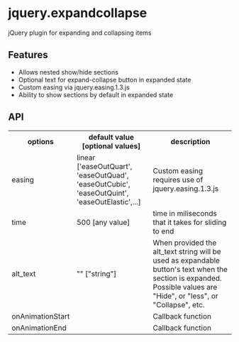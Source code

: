 jquery.expandcollapse
=====================

jQuery plugin for expanding and collapsing items

<h2>Features</h2>
<ul>
	<li>Allows nested show/hide sections</li>
	<li>Optional text for expand-collapse button in expanded state</li>
	<li>Custom easing via jquery.easing.1.3.js</li>
	<li>Ability to show sections by default in expanded state</li>
</ul>


<h2>API</h2>
<table class="api">
	<tr><th>options</th><th>default value [optional values]</th><th>description</th></tr>
	<tr><td>easing</td><td>linear ['easeOutQuart', 'easeOutQuad', 'easeOutCubic', 'easeOutQuint', 'easeOutElastic',...]</td><td>Custom easing requires use of jquery.easing.1.3.js</td></tr>
	<tr><td>time</td><td>500 [any value]</td><td>time in miliseconds that it takes for sliding to end</td></tr>
	<tr><td>alt_text</td><td>"" ["string"]</td><td>When provided the alt_text string will be used as expandable button's text when the section is expanded. Possible values are "Hide", or "less", or "Collapse", etc.</td></tr>
	<tr><td>onAnimationStart</td><td></td><td>Callback function</td></tr>
	<tr><td>onAnimationEnd</td><td></td><td>Callback function</td></tr>
</table>
